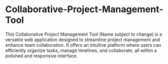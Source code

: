 # Collaborative-Project-Management-Tool
This Collaborative Project Management Tool (Name subject to change) is a versatile web application designed to streamline project management and enhance team collaboration. It offers an intuitive platform where users can efficiently organize tasks, manage timelines, and collaborate, all within a polished and responsive interface.



